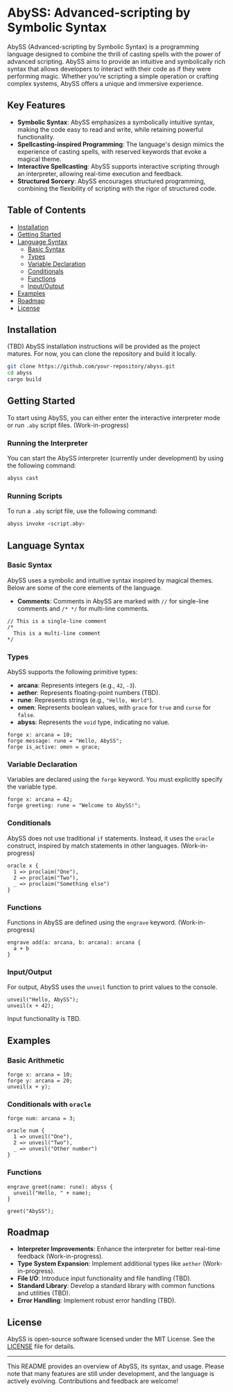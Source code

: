 # **AbySS: Advanced-scripting by Symbolic Syntax**

AbySS (Advanced-scripting by Symbolic Syntax) is a programming language designed to combine the thrill of casting spells with the power of advanced scripting. AbySS aims to provide an intuitive and symbolically rich syntax that allows developers to interact with their code as if they were performing magic. Whether you're scripting a simple operation or crafting complex systems, AbySS offers a unique and immersive experience.

## **Key Features**

- **Symbolic Syntax**: AbySS emphasizes a symbolically intuitive syntax, making the code easy to read and write, while retaining powerful functionality.
- **Spellcasting-inspired Programming**: The language's design mimics the experience of casting spells, with reserved keywords that evoke a magical theme.
- **Interactive Spellcasting**: AbySS supports interactive scripting through an interpreter, allowing real-time execution and feedback.
- **Structured Sorcery**: AbySS encourages structured programming, combining the flexibility of scripting with the rigor of structured code.

## **Table of Contents**
- [Installation](#installation)
- [Getting Started](#getting-started)
- [Language Syntax](#language-syntax)
  - [Basic Syntax](#basic-syntax)
  - [Types](#types)
  - [Variable Declaration](#variable-declaration)
  - [Conditionals](#conditionals)
  - [Functions](#functions)
  - [Input/Output](#inputoutput)
- [Examples](#examples)
- [Roadmap](#roadmap)
- [License](#license)

## **Installation**
(TBD)
AbySS installation instructions will be provided as the project matures. For now, you can clone the repository and build it locally.

```bash
git clone https://github.com/your-repository/abyss.git
cd abyss
cargo build
```

## **Getting Started**
To start using AbySS, you can either enter the interactive interpreter mode or run `.aby` script files. (Work-in-progress)

### **Running the Interpreter**
You can start the AbySS interpreter (currently under development) by using the following command:

```bash
abyss cast
```

### **Running Scripts**
To run a `.aby` script file, use the following command:

```bash
abyss invoke <script.aby>
```

## **Language Syntax**

### **Basic Syntax**
AbySS uses a symbolic and intuitive syntax inspired by magical themes. Below are some of the core elements of the language.

- **Comments**: Comments in AbySS are marked with `//` for single-line comments and `/* */` for multi-line comments.

```abyss
// This is a single-line comment
/*
  This is a multi-line comment
*/
```

### **Types**
AbySS supports the following primitive types:
- **arcana**: Represents integers (e.g., `42`, `-3`).
- **aether**: Represents floating-point numbers (TBD).
- **rune**: Represents strings (e.g., `"Hello, World"`).
- **omen**: Represents boolean values, with `grace` for `true` and `curse` for `false`.
- **abyss**: Represents the `void` type, indicating no value.

```abyss
forge x: arcana = 10;
forge message: rune = "Hello, AbySS";
forge is_active: omen = grace;
```

### **Variable Declaration**
Variables are declared using the `forge` keyword. You must explicitly specify the variable type.

```abyss
forge x: arcana = 42;
forge greeting: rune = "Welcome to AbySS!";
```

### **Conditionals**
AbySS does not use traditional `if` statements. Instead, it uses the `oracle` construct, inspired by match statements in other languages. (Work-in-progress)

```abyss
oracle x {
  1 => proclaim("One"),
  2 => proclaim("Two"),
  _ => proclaim("Something else")
}
```

### **Functions**
Functions in AbySS are defined using the `engrave` keyword. (Work-in-progress)

```abyss
engrave add(a: arcana, b: arcana): arcana {
  a + b
}
```

### **Input/Output**
For output, AbySS uses the `unveil` function to print values to the console.

```abyss
unveil("Hello, AbySS");
unveil(x + 42);
```

Input functionality is TBD.

## **Examples**

### **Basic Arithmetic**
```abyss
forge x: arcana = 10;
forge y: arcana = 20;
unveil(x + y);
```

### **Conditionals with `oracle`**
```abyss
forge num: arcana = 3;

oracle num {
  1 => unveil("One"),
  2 => unveil("Two"),
  _ => unveil("Other number")
}
```

### **Functions**
```abyss
engrave greet(name: rune): abyss {
  unveil("Hello, " + name);
}

greet("AbySS");
```

## **Roadmap**
- **Interpreter Improvements**: Enhance the interpreter for better real-time feedback (Work-in-progress).
- **Type System Expansion**: Implement additional types like `aether` (Work-in-progress).
- **File I/O**: Introduce input functionality and file handling (TBD).
- **Standard Library**: Develop a standard library with common functions and utilities (TBD).
- **Error Handling**: Implement robust error handling (TBD).

## **License**
AbySS is open-source software licensed under the MIT License. See the [LICENSE](LICENSE) file for details.

---

This README provides an overview of AbySS, its syntax, and usage. Please note that many features are still under development, and the language is actively evolving. Contributions and feedback are welcome!